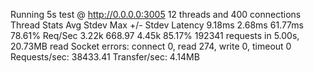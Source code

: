 Running 5s test @ http://0.0.0.0:3005
  12 threads and 400 connections
  Thread Stats   Avg      Stdev     Max   +/- Stdev
    Latency     9.18ms    2.68ms  61.77ms   78.61%
    Req/Sec     3.22k   668.97     4.45k    85.17%
  192341 requests in 5.00s, 20.73MB read
  Socket errors: connect 0, read 274, write 0, timeout 0
Requests/sec:  38433.41
Transfer/sec:      4.14MB
